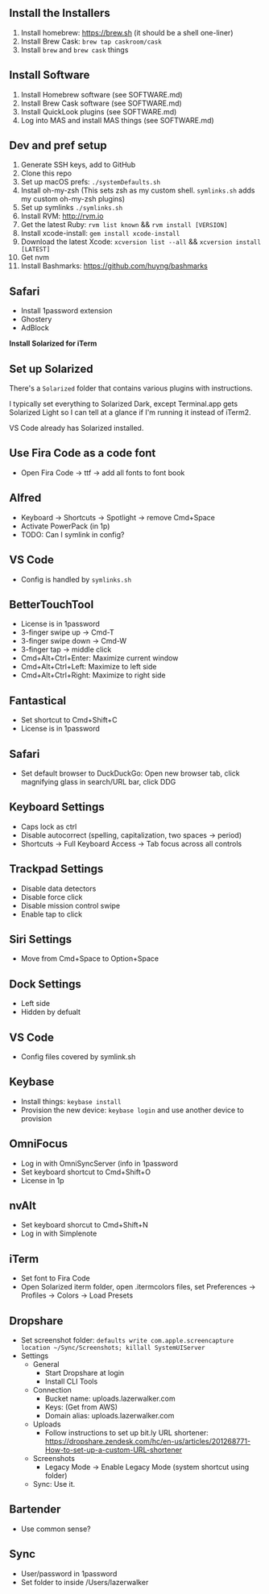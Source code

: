 ## Install the Installers

1. Install homebrew: https://brew.sh (it should be a shell one-liner)
2. Install Brew Cask: `brew tap caskroom/cask`
3. Install `brew` and `brew cask` things

## Install Software
1. Install Homebrew software (see SOFTWARE.md)
2. Install Brew Cask software (see SOFTWARE.md)
3. Install QuickLook plugins (see SOFTWARE.md)
4. Log into MAS and install MAS things (see SOFTWARE.md)

## Dev and pref setup
1. Generate SSH keys, add to GitHub
2. Clone this repo
3. Set up macOS prefs: `./systemDefaults.sh`
4. Install oh-my-zsh (This sets zsh as my custom shell. `symlinks.sh` adds my custom oh-my-zsh plugins)
5. Set up symlinks `./symlinks.sh`
6. Install RVM: http://rvm.io
7. Get the latest Ruby: `rvm list known` && `rvm install [VERSION]`
8. Install xcode-install: `gem install xcode-install`
9. Download the latest Xcode: `xcversion list --all` && `xcversion install [LATEST]`
10. Get nvm
11. Install Bashmarks: https://github.com/huyng/bashmarks


## Safari
* Install 1password extension
* Ghostery
* AdBlock

**Install Solarized for iTerm** 

## Set up Solarized
There's a `Solarized` folder that contains various plugins with instructions.

I typically set everything to Solarized Dark, except Terminal.app gets Solarized Light so I can tell at a glance if I'm running it instead of iTerm2.

VS Code already has Solarized installed.

## Use Fira Code as a code font

* Open Fira Code -> ttf -> add all fonts to font book

## Alfred
* Keyboard -> Shortcuts -> Spotlight -> remove Cmd+Space
* Activate PowerPack (in 1p)
* TODO: Can I symlink in config?

## VS Code
* Config is handled by `symlinks.sh`

## BetterTouchTool
* License is in 1password
* 3-finger swipe up -> Cmd-T
* 3-finger swipe down -> Cmd-W
* 3-finger tap -> middle click
* Cmd+Alt+Ctrl+Enter: Maximize current window
* Cmd+Alt+Ctrl+Left: Maximize to left side
* Cmd+Alt+Ctrl+Right: Maximize to right side

## Fantastical
* Set shortcut to Cmd+Shift+C
* License is in 1password

## Safari
* Set default browser to DuckDuckGo: Open new browser tab, click magnifying glass in search/URL bar, click DDG

## Keyboard Settings
* Caps lock as ctrl
* Disable autocorrect (spelling, capitalization, two spaces -> period)
* Shortcuts -> Full Keyboard Access -> Tab focus across all controls

## Trackpad Settings
* Disable data detectors
* Disable force click
* Disable mission control swipe
* Enable tap to click

## Siri Settings
* Move from Cmd+Space to Option+Space

## Dock Settings
* Left side
* Hidden by defualt

## VS Code
* Config files covered by symlink.sh

## Keybase
* Install things: `keybase install`
* Provision the new device: `keybase login` and use another device to provision

## OmniFocus
* Log in with OmniSyncServer (info in 1password
* Set keyboard shortcut to Cmd+Shift+O
* License in 1p

## nvAlt
* Set keyboard shorcut to Cmd+Shift+N
* Log in with Simplenote

## iTerm
* Set font to Fira Code
* Open Solarized iterm folder, open .itermcolors files, set Preferences -> Profiles -> Colors -> Load Presets

## Dropshare
* Set screenshot folder: `defaults write com.apple.screencapture location ~/Sync/Screenshots; killall SystemUIServer`
* Settings
    * General
        * Start Dropshare at login
        * Install CLI Tools
    * Connection
        * Bucket name: uploads.lazerwalker.com
        * Keys: (Get from AWS)
        * Domain alias: uploads.lazerwalker.com
    * Uploads
        * Follow instructions to set up bit.ly URL shortener: https://dropshare.zendesk.com/hc/en-us/articles/201268771-How-to-set-up-a-custom-URL-shortener
    * Screenshots
        * Legacy Mode -> Enable Legacy Mode (system shortcut using folder)
    * Sync: Use it.
    

## Bartender
* Use common sense?

## Sync
* User/password in 1password
* Set folder to inside /Users/lazerwalker
